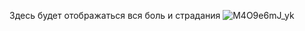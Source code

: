Здесь будет отображаться вся боль и страдания
![M4O9e6mJ_yk](https://github.com/Alexander-Domnenko/artCalc/assets/91257943/352033fc-8efa-489b-aab8-101949c62ca4)
